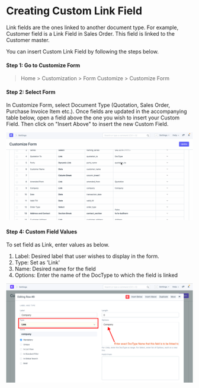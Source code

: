
# Creating Custom Link Field


Link fields are the ones linked to another document type. For example, Customer field is a Link Field in Sales Order. This field is linked to the Customer master.


You can insert Custom Link Field by following the steps below.


#### Step 1: Go to Customize Form



> 
> Home > Customization > Form Customize > Customize Form
> 
> 
> 


#### Step 2: Select Form


In Customize Form, select Document Type (Quotation, Sales Order, Purchase Invoice Item etc.). Once fields are updated in the accompanying table below, open a field above the one you wish to insert your Custom Field. Then click on "Insert Above" to insert the new Custom Field.


![Select Docytpe](/files/customize-custom-link-field.gif)


#### Step 4: Custom Field Values


To set field as Link, enter values as below.


1. Label: Desired label that user wishes to display in the form.
2. Type: Set as 'Link'
3. Name: Desired name for the field
4. Options: Enter the name of the DocType to which the field is linked


![Enter Values](/files/customize-creating-custom-link-fields.png)



